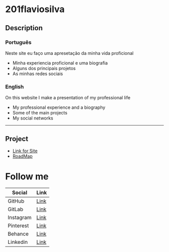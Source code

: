 
# 201flaviosilva

## Description

### Português

Neste site eu faço uma apresetação da minha vida proficional

 - Minha experiencia proficional e uma biografia
 - Alguns dos principais projetos
 - As minhas redes sociais

### English

On this website I make a presentation of my professional life

 - My professional experience and a biography 
 - Some of the main projects
 - My social networks

---

## Project

- [Link for Site](https://201flaviosilva.github.io/)
- [RoadMap](https://github.com/users/201flaviosilva/projects/3)

# Follow me

| Social    | Link                                                             |
| --------- | ---------------------------------------------------------------- |
| GitHub    | [Link](https://github.com/201flaviosilva)                        |
| GitLab    | [Link](https://gitlab.com/201flaviosilva)                        |
| Instagram | [Link](https://www.instagram.com/flaviolsilva/)                  |
| Pinterest | [Link](https://br.pinterest.com/MeiaGaspea)                      |
| Behance   | [Link](https://www.behance.net/meiagaspe)                        |
| Linkedin  | [Link](https://www.linkedin.com/in/fl%C3%A1vio-silva-2b069b146/) |

<!--
| Instagram | Link                                                             |
| Instagram | Link                                                             |
| Instagram | Link                                                             |
| Instagram | Link                                                             |
| Instagram | Link                                                             |
| Instagram | Link                                                             |
| Instagram | Link                                                             |
| Instagram | Link                                                             |
| Instagram | Link                                                             |
 -->
